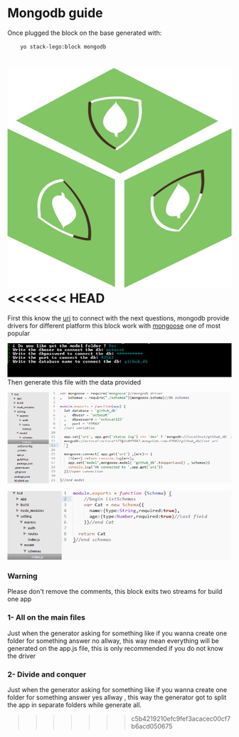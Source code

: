 # Mongodb guide 
Once plugged the block on the base generated with:
```sh
	yo stack-lego:block mongodb
```
![alt mongodb block](../../images/mongodb-block.png)
<<<<<<< HEAD
=======

First this know the [uri](http://mongoosejs.com/docs/connections.html) to connect with the next questions, mongodb provide drivers for different platform this block work with [mongoose](http://mongoosejs.com/) one of most popular 

![alt set uri](../../images/set-uri.png)
Then generate this file with the data provided 

![alt mongo connection](../../images/mongo-connect.png)

![alt mongo schema](../../images/mongodb-schemas.png)

### Warning 
 Please don't remove the comments, this block exits two streams for build one app

### 1- All on the main files 
 
Just when the generator asking for something like if you wanna create one folder for something answer no allway, this way mean everything will be generated on the app.js file, this is only recommended if you do not know the driver


### 2- Divide and conquer
Just when the generator asking for something like if you wanna create one folder for something answer yes allway , this way the generator got to split the app in separate folders while generate all.




 
>>>>>>> c5b4219210efc9fef3acacec00cf7b6acd050675

















